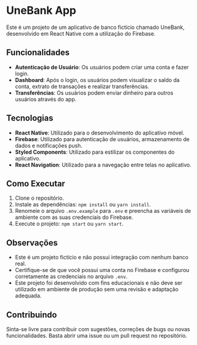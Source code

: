 # UneBank App

Este é um projeto de um aplicativo de banco fictício chamado UneBank, desenvolvido em React Native com a utilização do Firebase.

## Funcionalidades

- **Autenticação de Usuário**: Os usuários podem criar uma conta e fazer login.
- **Dashboard**: Após o login, os usuários podem visualizar o saldo da conta, extrato de transações e realizar transferências.
- **Transferências**: Os usuários podem enviar dinheiro para outros usuários através do app.

## Tecnologias

- **React Native**: Utilizado para o desenvolvimento do aplicativo móvel.
- **Firebase**: Utilizado para autenticação de usuários, armazenamento de dados e notificações push.
- **Styled Components**: Utilizado para estilizar os componentes do aplicativo.
- **React Navigation**: Utilizado para a navegação entre telas no aplicativo.

## Como Executar

1. Clone o repositório.
2. Instale as dependências: `npm install` ou `yarn install`.
3. Renomeie o arquivo `.env.example` para `.env` e preencha as variáveis de ambiente com as suas credenciais do Firebase.
4. Execute o projeto: `npm start` ou `yarn start`.

## Observações

- Este é um projeto fictício e não possui integração com nenhum banco real.
- Certifique-se de que você possui uma conta no Firebase e configurou corretamente as credenciais no arquivo `.env`.
- Este projeto foi desenvolvido com fins educacionais e não deve ser utilizado em ambiente de produção sem uma revisão e adaptação adequada.

## Contribuindo

Sinta-se livre para contribuir com sugestões, correções de bugs ou novas funcionalidades. Basta abrir uma issue ou um pull request no repositório.
